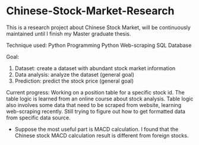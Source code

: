 # Chinese-Stock-Market-Research
This is a research project about Chinese Stock Market, will be continuously maintained until I finish my Master graduate thesis.

Technique used:
Python Programming
Python Web-scraping
SQL Database

Goal:
1. Dataset: create a dataset with abundant stock market information
2. Data analysis: analyze the dataset (general goal)
3. Prediction: predict the stock price (general goal)

Current progress:
Working on a position table for a specific stock id. The table logic is learned from an online course about stock analysis.
Table logic also involves some data that need to be scraped from website, learning web-scraping recently.
Still trying to figure out how to get formatted data from specific data source.

* Suppose the most useful part is MACD calculation. I found that the Chinese stock MACD calculation result is different from foreign stocks.
